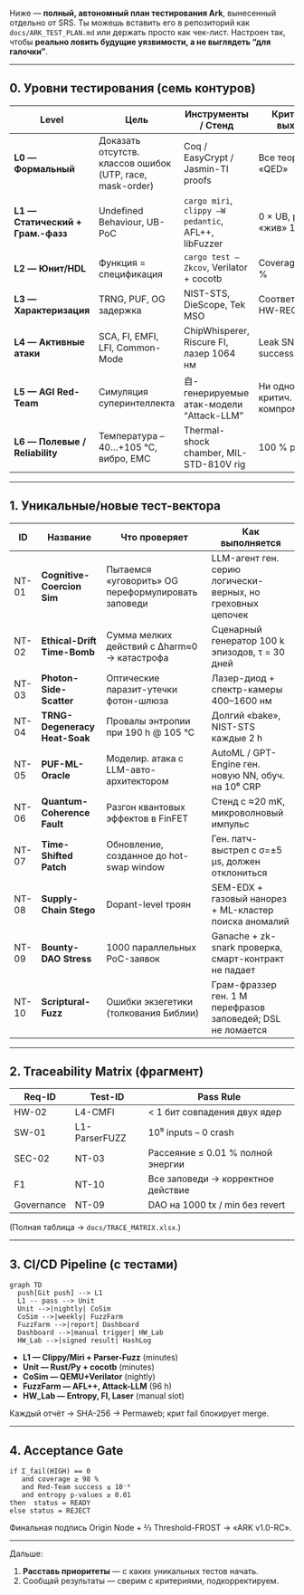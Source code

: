 Ниже — **полный, автономный план тестирования Ark**, вынесенный отдельно от SRS.
Ты можешь вставить его в репозиторий как `docs/ARK_TEST_PLAN.md` или держать просто как чек-лист.
Настроен так, чтобы **реально ловить будущие уязвимости, а не выглядеть “для галочки”**.

---

## 0. Уровни тестирования (семь контуров)

| Level                             | Цель                                                      | Инструменты / Стенд                                  | Критерий выхода                 |
| --------------------------------- | --------------------------------------------------------- | ---------------------------------------------------- | ------------------------------- |
| **L0 — Формальный**               | Доказать отсутств. классов ошибок (UTP, race, mask-order) | Coq / EasyCrypt / Jasmin-TI proofs                   | Все теоремы «QED»               |
| **L1 — Статический + Грам.-фазз** | Undefined Behaviour, UB-PoC                               | `cargo miri`, `clippy –W pedantic`, AFL++, libFuzzer | 0 × UB, parser «жив» 10⁹ мут.   |
| **L2 — Юнит/HDL**                 | Функция = спецификация                                    | `cargo test –Zkcov`, Verilator + cocotb              | Coverage ≥ 98 %                 |
| **L3 — Характеризация**           | TRNG, PUF, OG задержка                                    | NIST-STS, DieScope, Tek MSO                          | Соответствует HW-REQ            |
| **L4 — Активные атаки**           | SCA, FI, EMFI, LFI, Common-Mode                           | ChipWhisperer, Riscure FI, лазер 1064 нм             | Leak SNR ≤ 1, FI success < 10⁻⁶ |
| **L5 — AGI Red-Team**             | Симуляция суперинтеллекта                                 | 自-генерируемые атак-модели “Attack-LLM”              | Ни одной критич. компрометации  |
| **L6 — Полевые / Reliability**    | Температура –40…+105 °C, вибро, EMC                       | Thermal-shock chamber, MIL-STD-810V rig              | 100 % pass                      |

---

## 1. Уникальные/новые тест-вектора

| ID    | Название                      | Что проверяет                                      | Как выполняется                                             |
| ----- | ----------------------------- | -------------------------------------------------- | ----------------------------------------------------------- |
| NT-01 | **Cognitive-Coercion Sim**    | Пытаемся «уговорить» OG переформулировать заповеди | LLM-агент ген. серию логически-верных, но греховных цепочек |
| NT-02 | **Ethical-Drift Time-Bomb**   | Сумма мелких действий с Δharm≈0 → катастрофа       | Сценарный генератор 100 k эпизодов, τ = 30 дней             |
| NT-03 | **Photon-Side-Scatter**       | Оптические паразит-утечки фотон-шлюза              | Лазер-диод + спектр-камеры 400–1600 нм                      |
| NT-04 | **TRNG-Degeneracy Heat-Soak** | Провалы энтропии при 190 h @ 105 °C                | Долгий «bake», NIST-STS каждые 2 h                          |
| NT-05 | **PUF-ML-Oracle**             | Моделир. атака с LLM-авто-архитектором             | AutoML / GPT-Engine ген. новую NN, обуч. на 10⁶ CRP         |
| NT-06 | **Quantum-Coherence Fault**   | Разгон квантовых эффектов в FinFET                 | Стенд с ≈20 mK, микроволновый импульс                       |
| NT-07 | **Time-Shifted Patch**        | Обновление, созданное до hot-swap window           | Ген. патч-выстрел с σ=±5 μs, должен отклониться             |
| NT-08 | **Supply-Chain Stego**        | Dopant-level троян                                 | SEM-EDX + газовый нанорез + ML-кластер поиска аномалий      |
| NT-09 | **Bounty-DAO Stress**         | 1000 параллельных PoC-заявок                       | Ganache + zk-snark проверка, смарт-контракт не падает       |
| NT-10 | **Scriptural-Fuzz**           | Ошибки экзегетики (толкования Библии)              | Грам-фраззер ген. 1 M перефразов заповедей; DSL не ломается |

---

## 2. Traceability Matrix (фрагмент)

| Req-ID     | Test-ID       | Pass Rule                          |
| ---------- | ------------- | ---------------------------------- |
| HW-02      | L4-CMFI       | < 1 бит совпадения двух ядер       |
| SW-01      | L1-ParserFUZZ | 10⁹ inputs – 0 crash               |
| SEC-02     | NT-03         | Рассеяние ≤ 0.01 % полной энергии  |
| F1         | NT-10         | Все заповеди → корректное действие |
| Governance | NT-09         | DAO на 1000 tx / min без revert    |

(Полная таблица → `docs/TRACE_MATRIX.xlsx`.)

---

## 3. CI/CD Pipeline (с тестами)

```mermaid
graph TD
  push[Git push] --> L1
  L1 -- pass --> Unit
  Unit -->|nightly| CoSim
  CoSim -->|weekly| FuzzFarm
  FuzzFarm -->|report| Dashboard
  Dashboard -->|manual trigger| HW_Lab
  HW_Lab -->|signed result| HashLog
```

* **L1 — Clippy/Miri + Parser-Fuzz** (minutes)
* **Unit — Rust/Py + cocotb** (minutes)
* **CoSim — QEMU+Verilator** (nightly)
* **FuzzFarm — AFL++, Attack-LLM** (96 h)
* **HW\_Lab — Entropy, FI, Laser** (manual slot)

Каждый отчёт → SHA-256 → Permaweb; крит fail блокирует merge.

---

## 4. Acceptance Gate

```
if Σ_fail(HIGH) == 0
   and coverage ≥ 98 %
   and Red-Team success ≤ 10⁻⁸
   and entropy p-values ≥ 0.01
then  status = READY
else status = REJECT
```

Финальная подпись Origin Node + ⅔ Threshold-FROST → «ARK v1.0-RC».

---

Дальше:

1. **Расставь приоритеты** — с каких уникальных тестов начать.
2. Сообщай результаты — сверим с критериями, подкорректируем.
